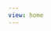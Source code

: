 ```yaml
---
view: home
---
```


<script>
if (typeof document !== 'undefined') {
  setTimeout(() => {
    const el = document.querySelector('img.cover')
    if (el) {
      el.src = 'https://i.loli.net/2018/10/14/5bc2efe6817cb.png'
    }
  })
}
</script>
